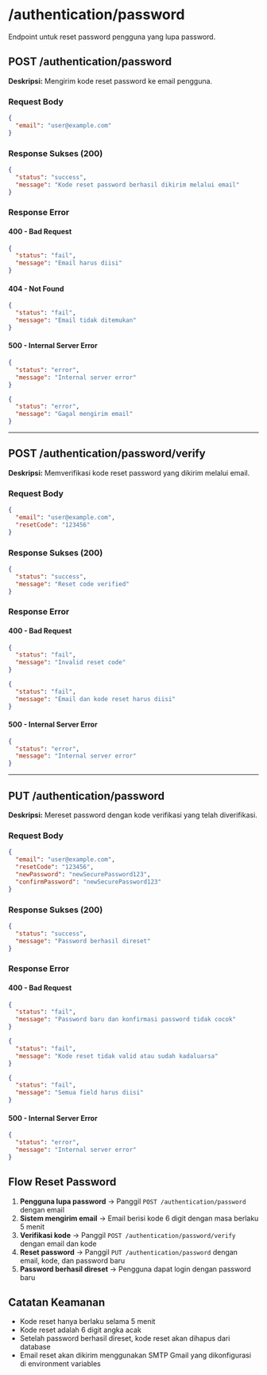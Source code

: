 # /authentication/password

Endpoint untuk reset password pengguna yang lupa password.

## POST /authentication/password

**Deskripsi:** Mengirim kode reset password ke email pengguna.

### Request Body

```json
{
  "email": "user@example.com"
}
```

### Response Sukses (200)

```json
{
  "status": "success",
  "message": "Kode reset password berhasil dikirim melalui email"
}
```

### Response Error

#### 400 - Bad Request

```json
{
  "status": "fail",
  "message": "Email harus diisi"
}
```

#### 404 - Not Found

```json
{
  "status": "fail",
  "message": "Email tidak ditemukan"
}
```

#### 500 - Internal Server Error

```json
{
  "status": "error",
  "message": "Internal server error"
}
```

```json
{
  "status": "error",
  "message": "Gagal mengirim email"
}
```

---

## POST /authentication/password/verify

**Deskripsi:** Memverifikasi kode reset password yang dikirim melalui email.

### Request Body

```json
{
  "email": "user@example.com",
  "resetCode": "123456"
}
```

### Response Sukses (200)

```json
{
  "status": "success",
  "message": "Reset code verified"
}
```

### Response Error

#### 400 - Bad Request

```json
{
  "status": "fail",
  "message": "Invalid reset code"
}
```

```json
{
  "status": "fail",
  "message": "Email dan kode reset harus diisi"
}
```

#### 500 - Internal Server Error

```json
{
  "status": "error",
  "message": "Internal server error"
}
```

---

## PUT /authentication/password

**Deskripsi:** Mereset password dengan kode verifikasi yang telah diverifikasi.

### Request Body

```json
{
  "email": "user@example.com",
  "resetCode": "123456",
  "newPassword": "newSecurePassword123",
  "confirmPassword": "newSecurePassword123"
}
```

### Response Sukses (200)

```json
{
  "status": "success",
  "message": "Password berhasil direset"
}
```

### Response Error

#### 400 - Bad Request

```json
{
  "status": "fail",
  "message": "Password baru dan konfirmasi password tidak cocok"
}
```

```json
{
  "status": "fail",
  "message": "Kode reset tidak valid atau sudah kadaluarsa"
}
```

```json
{
  "status": "fail",
  "message": "Semua field harus diisi"
}
```

#### 500 - Internal Server Error

```json
{
  "status": "error",
  "message": "Internal server error"
}
```

## Flow Reset Password

1. **Pengguna lupa password** → Panggil `POST /authentication/password` dengan email
2. **Sistem mengirim email** → Email berisi kode 6 digit dengan masa berlaku 5 menit
3. **Verifikasi kode** → Panggil `POST /authentication/password/verify` dengan email dan kode
4. **Reset password** → Panggil `PUT /authentication/password` dengan email, kode, dan password baru
5. **Password berhasil direset** → Pengguna dapat login dengan password baru

## Catatan Keamanan

- Kode reset hanya berlaku selama 5 menit
- Kode reset adalah 6 digit angka acak
- Setelah password berhasil direset, kode reset akan dihapus dari database
- Email reset akan dikirim menggunakan SMTP Gmail yang dikonfigurasi di environment variables
